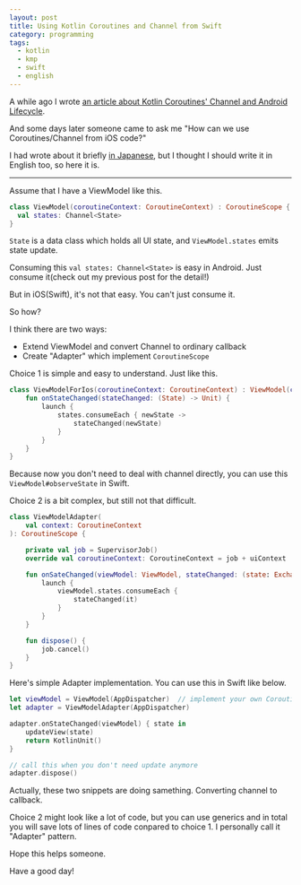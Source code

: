 ```yaml
---
layout: post
title: Using Kotlin Coroutines and Channel from Swift
category: programming
tags:
  - kotlin
  - kmp
  - swift
  - english
---
```



A while ago I wrote [an article about Kotlin Coroutines' Channel and Android Lifecycle](https://www.yslibrary.net/2019/04/08/kotlin-channel-and-android-lifecycle-en/).

And some days later someone came to ask me "How can we use Coroutines/Channel from iOS code?"

I had wrote about it briefly [in Japanese](https://www.yslibrary.net/2019/04/16/thoughts-on-kotlin-mpp/), but I thought I should write it in English too, so here it is.

---


Assume that I have a ViewModel like this.

```kotlin
class ViewModel(coroutineContext: CoroutineContext) : CoroutineScope {
  val states: Channel<State>
}
```

`State` is a data class which holds all UI state, and `ViewModel.states` emits state update.

Consuming this `val states: Channel<State>` is easy in Android. Just consume it(check out my previous post for the detail!)

But in iOS(Swift), it's not that easy. You can't just consume it.

So how?

I think there are two ways:

- Extend ViewModel and convert Channel to ordinary callback
- Create "Adapter" which implement `CoroutineScope`

Choice 1 is simple and easy to understand. Just like this.

```kotlin
class ViewModelForIos(coroutineContext: CoroutineContext) : ViewModel(coroutineContext) {
    fun onStateChanged(stateChanged: (State) -> Unit) {
        launch {
            states.consumeEach { newState ->
                stateChanged(newState)
            }
        }
    }
}
```

Because now you don't need to deal with channel directly, you can use this `ViewModel#observeState` in Swift.

Choice 2 is a bit complex, but still not that difficult.

```kotlin
class ViewModelAdapter(
    val context: CoroutineContext 
): CoroutineScope {

    private val job = SupervisorJob()
    override val coroutineContext: CoroutineContext = job + uiContext

    fun onSateChanged(viewModel: ViewModel, stateChanged: (state: ExchangeFromState) -> Unit) {
        launch {
            viewModel.states.consumeEach {
                stateChanged(it)
            }
        }
    }

    fun dispose() {
        job.cancel()
    }
}
```

Here's simple Adapter implementation. You can use this in Swift like below.

```swift
let viewModel = ViewModel(AppDispatcher)  // implement your own CoroutineContext
let adapter = ViewModelAdapter(AppDispatcher)

adapter.onStateChanged(viewModel) { state in 
    updateView(state)
    return KotlinUnit()
}

// call this when you don't need update anymore
adapter.dispose()
```

Actually, these two snippets are doing samething. Converting channel to callback.

Choice 2 might look like a lot of code, but you can use generics and in total you will save lots of lines of code conpared to choice 1. I personally call it "Adapter" pattern.


Hope this helps someone.

Have a good day!
